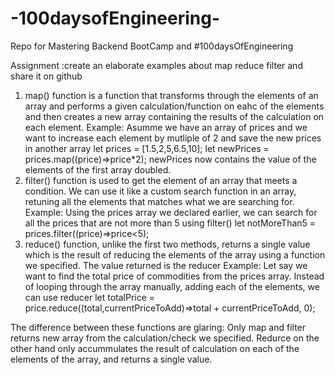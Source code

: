 # -100daysofEngineering-
Repo for Mastering Backend BootCamp  and  #100daysOfEngineering 

Assignment :create an elaborate examples about map reduce filter and share it on github
1. map() function is a function that transforms through the elements of an array and performs a given calculation/function on eahc of the elements and then creates a new array containing the results of the calculation on each element.
Example:
Asumme we have an array of prices and we want to increase each element by mutliple of 2 and save the new prices in another array
    let prices = [1.5,2,5,6.5,10];
    let newPrices = prices.map((price)=>price*2);
    newPrices now contains the value of the elements of the first array doubled.
2. filter() function is used to get the element of an array that meets a condition. We can use it like a custom search function in an array, retuning all the elements that matches what we are searching for.
Example:
Using the prices array we declared earlier, we can search for all the prices that are not more than 5 using filter()
    let notMoreThan5 = prices.filter((price)=>price<5);
3. reduce() function, unlike the first two methods, returns a single value which is the result of reducing the elements of the array using a function we specified. The value returned is the reducer
Example:
Let say we want to find the total price of commodities from the prices array. Instead of looping through the array manually, adding each of the elements, we can use reducer
    let totalPrice = price.reduce((total,currentPriceToAdd)=>total + currentPriceToAdd, 0);

The difference between these functions are glaring:
Only map and filter returns new array from the calculation/check we specified. Redurce on the other hand only accummulates the result of calculation on each of the elements of the array, and returns a single value.
